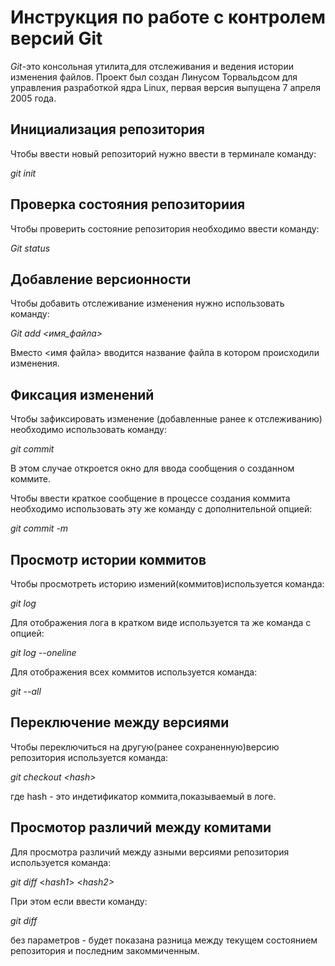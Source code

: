 # **Инструкция по работе с контролем версий Git**

*Git*-это консольная утилита,для отслеживания и ведения истории изменения файлов. Проект был создан Линусом Торвальдсом для управления разработкой ядра Linux, первая версия выпущена 7 апреля 2005 года.

## Инициализация репозитория

Чтобы ввести новый репозиторий нужно ввести в терминале команду:

*git init*


## Проверка состояния репозиториия

Чтобы проверить состояние репозитория необходимо ввести команду:

*Git status*

## Добавление версионности

Чтобы добавить отслеживание изменения нужно использовать команду:

  *Git add <имя_файла>*

  Вместо <имя файла> вводится название файла в котором происходили изменения.

## Фиксация изменений

Чтобы зафиксировать изменение (добавленные ранее к отслеживанию) необходимо использовать команду:

*git commit*

В этом случае откроется окно для ввода сообщения о созданном коммите.

Чтобы ввести краткое сообщение в процессе создания коммита необходимо использовать эту же команду с дополнительной опцией:

*git commit -m*

## Просмотр истории коммитов

Чтобы просмотреть историю измений(коммитов)используется команда:

*git log*

Для отображения лога в кратком виде используется та же команда с опцией:

*git log --oneline*

Для отображения всех коммитов используется команда:

*git --all*

## Переключение между версиями

Чтобы переключиться на другую(ранее сохраненную)версию репозитория используется команда:

*git checkout <*hash*>*

где hash - это индетификатор коммита,показываемый в логе.

## Просмотор различий между комитами

Для просмотра различий между азными версиями репозитория используется команда:

*git diff* <*hash1*> <*hash2>*

При этом если ввести команду:

*git diff*

без параметров - будет показана разница между текущем состоянием репозитория и последним закоммиченным.
